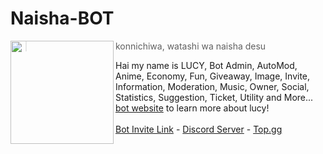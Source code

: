 # Naisha-BOT

<img src="https://cdn.discordapp.com/attachments/1098969636306960465/1135133310050377829/naisa-github-us.png" width=165 align="left"/>

> konnichiwa, watashi wa naisha desu <br>

Hai my name is LUCY, Bot Admin, AutoMod, Anime, Economy, Fun, Giveaway, Image, Invite, Information, Moderation, Music, Owner, Social, Statistics, Suggestion, Ticket, Utility and More... [bot website](https://lucybot.vercel.app/) to learn more about lucy! <br><br>
[Bot Invite Link](https://discordapp.com/api/oauth2/authorize?client_id=1133311579782385774&scope=bot&redirect_uri=https%3A%2F%2FNaishaBOT.github.io%2F%3Finvited%3Dyes) - [Discord Server](https://discord.gg/WFfjrQxnfH) - [Top.gg](https://top.gg/user/361407102650109952)
<br>